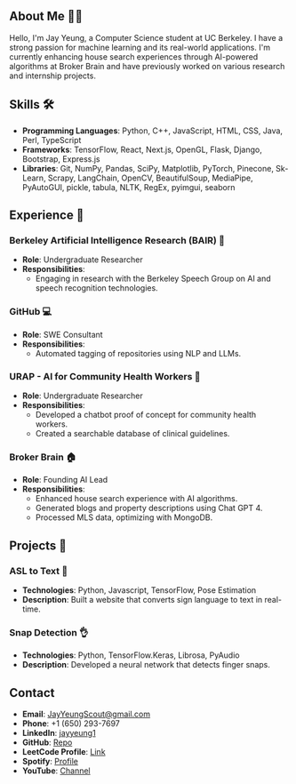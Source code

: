 ## About Me 🙋‍♂️
Hello, I'm Jay Yeung, a Computer Science student at UC Berkeley. I have a strong passion for machine learning and its real-world applications. I'm currently enhancing house search experiences through AI-powered algorithms at Broker Brain and have previously worked on various research and internship projects.

## Skills 🛠️
- **Programming Languages**: Python, C++, JavaScript, HTML, CSS, Java, Perl, TypeScript
- **Frameworks**: TensorFlow, React, Next.js, OpenGL, Flask, Django, Bootstrap, Express.js
- **Libraries**: Git, NumPy, Pandas, SciPy, Matplotlib, PyTorch, Pinecone, Sk-Learn, Scrapy, LangChain, OpenCV, BeautifulSoup, MediaPipe, PyAutoGUI, pickle, tabula, NLTK, RegEx, pyimgui, seaborn

## Experience 🌟

### Berkeley Artificial Intelligence Research (BAIR) 🧠
- **Role**: Undergraduate Researcher
- **Responsibilities**:
  - Engaging in research with the Berkeley Speech Group on AI and speech recognition technologies.

### GitHub 💻
- **Role**: SWE Consultant
- **Responsibilities**:
  - Automated tagging of repositories using NLP and LLMs.

### URAP - AI  for Community Health Workers 🏥
- **Role**: Undergraduate Researcher
- **Responsibilities**:
  - Developed a chatbot proof of concept for community health workers.
  - Created a searchable database of clinical guidelines.

### Broker Brain 🏠
- **Role**: Founding AI Lead
- **Responsibilities**:
  - Enhanced house search experience with AI algorithms.
  - Generated blogs and property descriptions using Chat GPT 4.
  - Processed MLS data, optimizing with MongoDB.
 
## Projects 🚀

### ASL to Text 🤟 
- **Technologies**: Python, Javascript, TensorFlow, Pose Estimation
- **Description**: Built a website that converts sign language to text in real-time.

### Snap Detection 👌
- **Technologies**: Python, TensorFlow.Keras, Librosa, PyAudio
- **Description**: Developed a neural network that detects finger snaps.

## Contact
- **Email**: JayYeungScout@gmail.com
- **Phone**: +1 (650) 293-7697
- **LinkedIn**: [jayyeung1](https://www.linkedin.com/in/jayyeung)
- **GitHub**: [Repo](https://github.com/jayyeung)
- **LeetCode Profile**: [Link](https://leetcode.com/jayyeung/)
- **Spotify**: [Profile](https://open.spotify.com/user/jayyeung)
- **YouTube**: [Channel](https://www.youtube.com/user/jayyeung)

